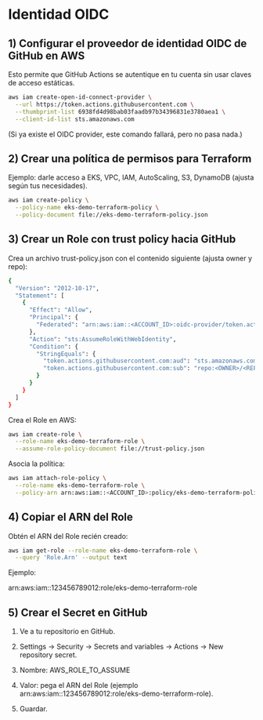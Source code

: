 # Identidad OIDC

## 1) Configurar el proveedor de identidad OIDC de GitHub en AWS

Esto permite que GitHub Actions se autentique en tu cuenta sin usar claves de acceso estáticas.

```bash
aws iam create-open-id-connect-provider \
  --url https://token.actions.githubusercontent.com \
  --thumbprint-list 6938fd4d98bab03faadb97b34396831e3780aea1 \
  --client-id-list sts.amazonaws.com
```

(Si ya existe el OIDC provider, este comando fallará, pero no pasa nada.)

## 2) Crear una política de permisos para Terraform

Ejemplo: darle acceso a EKS, VPC, IAM, AutoScaling, S3, DynamoDB (ajusta según tus necesidades).

```bash
aws iam create-policy \
  --policy-name eks-demo-terraform-policy \
  --policy-document file://eks-demo-terraform-policy.json
```

## 3) Crear un Role con trust policy hacia GitHub

Crea un archivo trust-policy.json con el contenido siguiente (ajusta owner y repo):

```bash
{
  "Version": "2012-10-17",
  "Statement": [
    {
      "Effect": "Allow",
      "Principal": {
        "Federated": "arn:aws:iam::<ACCOUNT_ID>:oidc-provider/token.actions.githubusercontent.com"
      },
      "Action": "sts:AssumeRoleWithWebIdentity",
      "Condition": {
        "StringEquals": {
          "token.actions.githubusercontent.com:aud": "sts.amazonaws.com",
          "token.actions.githubusercontent.com:sub": "repo:<OWNER>/<REPO>:ref:refs/heads/main"
        }
      }
    }
  ]
}
```

Crea el Role en AWS:

```bash
aws iam create-role \
  --role-name eks-demo-terraform-role \
  --assume-role-policy-document file://trust-policy.json
```

Asocia la política:

```bash
aws iam attach-role-policy \
  --role-name eks-demo-terraform-role \
  --policy-arn arn:aws:iam::<ACCOUNT_ID>:policy/eks-demo-terraform-policy
```

## 4) Copiar el ARN del Role

Obtén el ARN del Role recién creado:

```bash
aws iam get-role --role-name eks-demo-terraform-role \
  --query 'Role.Arn' --output text
```

Ejemplo:

arn:aws:iam::123456789012:role/eks-demo-terraform-role

## 5) Crear el Secret en GitHub

1. Ve a tu repositorio en GitHub.

2. Settings → Security → Secrets and variables → Actions → New repository secret.

3. Nombre: AWS_ROLE_TO_ASSUME

4. Valor: pega el ARN del Role (ejemplo arn:aws:iam::123456789012:role/eks-demo-terraform-role).

5. Guardar.
